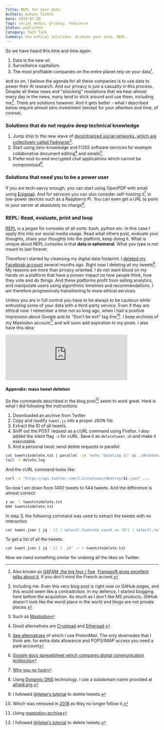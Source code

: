 ```yaml
---
Title: REPL for your data
Authors: Ashwin Vishnu
Date: 2019-07-28
Tags: social media, privacy, fediverse
Status: published
Category: Tech Talk
Summary: Use ethical solutions. Archive your data. REPL.
---
```


So we have heard this time and time again.

1. Data is the new oil.
1. Surveillance capitalism.
1. The most profitable companies on the entire planet rely on your data[^data].

[^data]: Also known as [GAFAM, the big four / five](https://en.m.wikipedia.org/wiki/Big_Four_tech_companies).
  [Framasoft gives excellent talks about it](https://old.framatube.org/media/lets-de-google-ify-the-internet-floss-positive-alt),
  if you don't mind the French accent.

and so on. I believe the agenda for all these companies is to use data to power
their AI research. And our privacy is just a casualty in this process.  Despite
all these news and "shocking" revelations that we hear almost every day in the
news, many tend to stick around and use them, including me[^contra].  There are
solutions however. And it gets better - what I described below require almost
zero investment (except for your attention and time, of course).

[^contra]: Including me. Even this very blog post is right now on GitHub pages,
  and this would seem like a contradiction. In my defence, I started blogging
  here before the acquisition.  As much as I don't like MS products, GitHub
  doesn't look like the worst place in the world and blogs are not private
  places.

### Solutions that do not require deep technical knowledge

1. Jump ship to the new wave of [decentralized social
   networks, which are collectively called
   Fediverse](https://fediverse.party)[^mast].
1. Start using zero-knowledge and FOSS software services for example
   collaborative document editing[^docs] and emails[^email].
1. Prefer end-to-end encrypted chat applications which cannot be
   compromised[^chat].

### Solutions that need you to be a power user

If you are tech-savvy enough, you can start using OpenPGP with email using
[Enigmail](https://emailselfdefense.fsf.org/en/). And for services you can
also consider self-hosting it[^host] in low-power devices such as a Raspberry
Pi. You can even get a URL to point to your server at absolutely no charge[^dns].

### REPL: Read, evaluate, print and loop

[REPL](https://en.wikipedia.org/wiki/Read%E2%80%93eval%E2%80%93print_loop) is a
jargon for consoles of all sorts: bash, python etc. In this case I apply this
into our social media usage. Read what others post, evaluate your thoughts,
share your thoughts into the platform, keep doing it. What is unique about REPL
consoles is that **data is ephemeral**. What you type is not meant to last forever.

Therefore I started by cleansing my digital data footprint. I [deleted my
Facebook account](https://deletefacebook.com) several months ago. Right now I
deleting all my tweets[^tweets]. My reasons are more than privacy oriented. I
do not want blood on my hands on a platform that have a proven impact on how
people think, how they vote and do things. And these platforms profit from
selling analytics, and manipulate users using algorithmic timelines and
recommendations. I am therefore progressively transitioning to more ethical
services.

Unless you are in full control you have to be always to be cautious while
entrusting some of your data with a third-party service. Even if they are
ethical now. I remember a time not so long ago, when I had a positive
impression about Google and its "Don't be evil" tag line[^evil]. I keep archives
of my Mastodon account[^archive] and will soon add expiration to my posts. I
also have this idea:

<iframe src="https://mastodon.acc.sunet.se/@ashwinvis/102518020982921035/embed" class="mastodon-embed" style="max-width: 100%; border: 0" width="400" allowfullscreen="allowfullscreen"></iframe><script src="https://mastodon.acc.sunet.se/embed.js" async="async"></script>

#### Appendix: mass tweet deletion

So the commands described in the blog post[^tweets] seem to work great. Here
is what I did following the instructions:

1. Downloaded an archive from Twitter
1. Copy and modify `tweet.js` into a proper JSON file.
1. Extract the ID of all tweets.
1. Sniff out the POST request as a cURL command using Firefox. I also added
   the silent flag `-s` for cURL.
   Save it as `deletetweet.sh` and make it executable.
1. And a personal twist: send delete requests in parallel:

```sh
cat tweetstodelete.txt | parallel -j4 "echo 'Deleting {}' && ./deletetweet.sh {}" 2>&1 1>> delete.log &
tail -f delete.log
```

And the cURL command looks like:
```sh
curl -s "https://api.twitter.com/1.1/statuses/destroy/$1.json" ...
```

So now I am down from 1400 tweets to 544 tweets. And the difference is almost
correct:

```sh
❯ wc -l tweetstodelete.txt
844 tweetstodelete.txt
```

In step 3, the following command was used to extract the tweets with no
interaction
```sh
cat tweet.json | jq '.[] | select(.favorite_count == "0") | select(.retweet_count == "0") | select(has("in_reply_to_user_id_str") | not)  | .id' -r > tweetstodelete.txt`
```

To get a list of all the tweets:
```sh
cat tweet.json | jq '.[] | .id' -r > tweetstodelete.txt
```

Now we need something similar for undoing all the likes on Twitter.

[^mast]: Such as [Mastodon](https://joinmastodon.org)
[^docs]: Good alternatives are [Cryptpad](https://cryptpad.fr/) and
  [Etherpad](https://github.com/ether/etherpad-lite/wiki/Sites-that-run-Etherpad-Lite).
[^email]: [See alternatives](https://www.privacytools.io/providers/email/) of
  which I use ProtonMail. The only downsides that I think are: for extra data
  allowance and POP3/IMAP access you need a paid account
[^chat]: [Google docs spreadsheet which compares digital communication
  protocols](https://docs.google.com/spreadsheets/d/1-UlA4-tslROBDS9IqHalWVztqZo7uxlCeKPQ-8uoFOU/htmlview)
[^host]: [Why you no host](https://yunohost.org/)
[^dns]: Using [Dynamic DNS](https://wiki.archlinux.org/index.php/Dynamic_DNS)
  technology. I use a subdomain name provided at
  [afraid.org](https://freedns.afraid.org).
[^evil]: Which was removed in
  [2018](https://en.wikipedia.org/wiki/Don%27t_be_evil) as they no longer
  follow it.
[^tweets]: I followed [@jlelse's tutorial](https://jlelse.blog/posts/mass-delete-tweets/) to delete tweets.
[^archive]: Using [mastodon-archive](https://github.com/kensanata/mastodon-backup)
[^expire]: This is [an interesting
  essay](https://alexschroeder.ch/wiki/2017-04-27_Record_Keeping) on why you
  should expire your posts.
